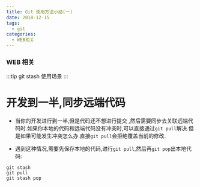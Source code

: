 ```yaml
---
title: Git 使用方法小结(一)
date: 2018-12-15
tags:
  - git
categories:
  - WEB相关
---
```


### WEB 相关

:::tip
git stash 使用场景
:::

<!-- more -->

# 开发到一半,同步远端代码

- 当你的开发进行到一半,但是代码还不想进行提交 ,然后需要同步去关联远端代码时.如果你本地的代码和远端代码没有冲突时,可以直接通过`git pull`解决.但是如果可能发生冲突怎么办.直接`git pull`会拒绝覆盖当前的修改.

- 遇到这种情况,需要先保存本地的代码,进行`git pull`,然后再`git pop`出本地代码:

```
git stash
git pull
git stash pop

```
